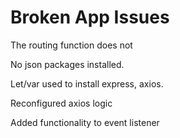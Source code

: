 # Broken App Issues

The routing function does not

No json packages installed.

Let/var used to install express, axios.

Reconfigured axios logic

Added functionality to event listener